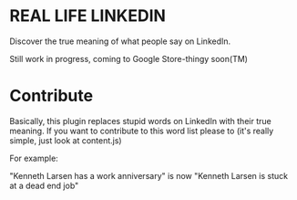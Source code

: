 # REAL LIFE LINKEDIN

Discover the true meaning of what people say on LinkedIn. 


Still work in progress, coming to Google Store-thingy soon(TM)


# Contribute
Basically, this plugin replaces stupid words on LinkedIn with their true meaning. If you want to contribute to this word list please to (it's really simple, just look at content.js)

For example: 

"Kenneth Larsen has a work anniversary" is now "Kenneth Larsen is stuck at a dead end job"
